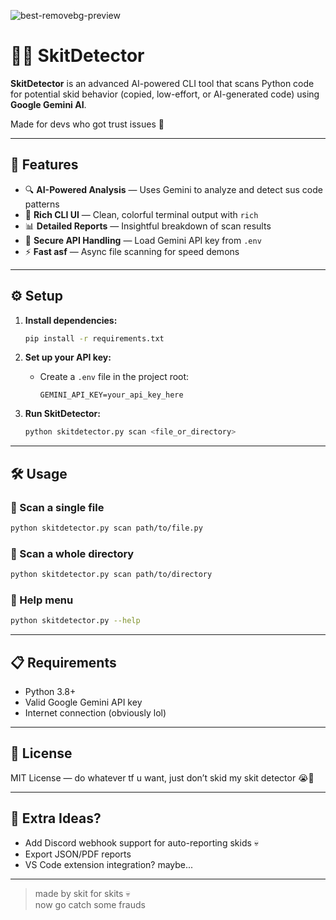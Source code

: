 
![best-removebg-preview](https://github.com/user-attachments/assets/a929b0a7-e590-4c99-a94d-ec8b95b2e26c)

# 🕵️‍♂️ SkitDetector

**SkitDetector** is an advanced AI-powered CLI tool that scans Python code for potential skid behavior (copied, low-effort, or AI-generated code) using **Google Gemini AI**.

Made for devs who got trust issues 🥀

---

## 🚀 Features

- 🔍 **AI-Powered Analysis** — Uses Gemini to analyze and detect sus code patterns
- 🎨 **Rich CLI UI** — Clean, colorful terminal output with `rich`
- 📊 **Detailed Reports** — Insightful breakdown of scan results
- 🔐 **Secure API Handling** — Load Gemini API key from `.env`
- ⚡ **Fast asf** — Async file scanning for speed demons

---

## ⚙️ Setup

1. **Install dependencies:**
   ```bash
   pip install -r requirements.txt
   ```

2. **Set up your API key:**
   - Create a `.env` file in the project root:
     ```
     GEMINI_API_KEY=your_api_key_here
     ```

3. **Run SkitDetector:**
   ```bash
   python skitdetector.py scan <file_or_directory>
   ```

---

## 🛠️ Usage

### 🔹 Scan a single file
```bash
python skitdetector.py scan path/to/file.py
```

### 🔹 Scan a whole directory
```bash
python skitdetector.py scan path/to/directory
```

### 🔹 Help menu
```bash
python skitdetector.py --help
```

---

## 📋 Requirements

- Python 3.8+
- Valid Google Gemini API key
- Internet connection (obviously lol)

---

## 📄 License

MIT License — do whatever tf u want, just don’t skid my skit detector 😭🙏

---

## 💭 Extra Ideas?

- Add Discord webhook support for auto-reporting skids 💀  
- Export JSON/PDF reports  
- VS Code extension integration? maybe...

---

> made by skit for skits 💀  
> now go catch some frauds
